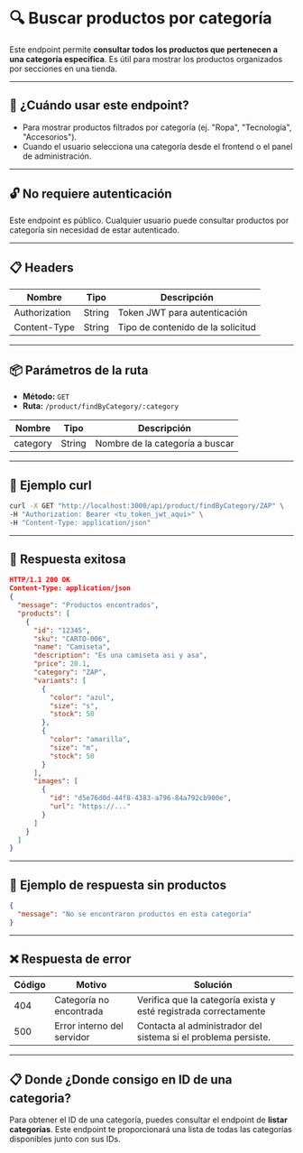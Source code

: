 # 🔍 Buscar productos por categoría

Este endpoint permite **consultar todos los productos que pertenecen a una categoría específica**. Es útil para mostrar los productos organizados por secciones en una tienda.

---

## 🧠 ¿Cuándo usar este endpoint?

- Para mostrar productos filtrados por categoría (ej. "Ropa", "Tecnología", "Accesorios").
- Cuando el usuario selecciona una categoría desde el frontend o el panel de administración.

---

## 🔓 No requiere autenticación

Este endpoint es público. Cualquier usuario puede consultar productos por categoría sin necesidad de estar autenticado.


---

## 📋 Headers
| Nombre          | Tipo   | Descripción                          |
|-----------------|--------|--------------------------------------|
| Authorization   | String | Token JWT para autenticación         |
| Content-Type    | String | Tipo de contenido de la solicitud    |

---
## 📦 Parámetros de la ruta
- **Método:** `GET`
- **Ruta:** `/product/findByCategory/:category`

| Nombre     | Tipo   | Descripción                          |
|------------|--------|--------------------------------------|
| category   | String | Nombre de la categoría a buscar      |

---

## 🚀 Ejemplo curl
```bash
curl -X GET "http://localhost:3000/api/product/findByCategory/ZAP" \
-H "Authorization: Bearer <tu_token_jwt_aqui>" \
-H "Content-Type: application/json"
```

---

## 📄 Respuesta exitosa

```json
HTTP/1.1 200 OK
Content-Type: application/json
{
  "message": "Productos encontrados",
  "products": [
    {
      "id": "12345",
      "sku": "CARTO-006",
      "name": "Camiseta",
      "description": "Es una camiseta asi y asa",
      "price": 20.1,
      "category": "ZAP",
      "variants": [
        {
          "color": "azul",
          "size": "s",
          "stock": 50
        },
        {
          "color": "amarilla",
          "size": "m",
          "stock": 50
        }
      ],
      "images": [
        {
          "id": "d5e76d0d-44f8-4383-a796-84a792cb900e",
          "url": "https://..."
        }
      ]
    }
  ]
}
```

---

## 📄 Ejemplo de respuesta sin productos
```json
{
  "message": "No se encontraron productos en esta categoría"
}
```

---

## ❌ Respuesta de error
| Código | Motivo                      | Solución                                                     |
| ------ | --------------------------- | ------------------------------------------------------------ |
| 404    | Categoría no encontrada     | Verifica que la categoría exista y esté registrada correctamente |
| 500    | Error interno del servidor  | Contacta al administrador del sistema si el problema persiste. |
---


## 📋 Donde ¿Donde consigo en ID de una categoria?
Para obtener el ID de una categoría, puedes consultar el endpoint de **listar categorías**. Este endpoint te proporcionará una lista de todas las categorías disponibles junto con sus IDs.